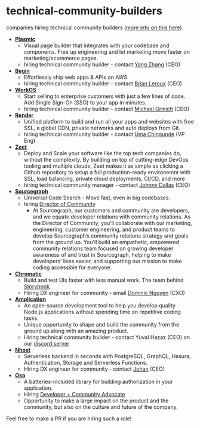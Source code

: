 # technical-community-builders

companies hiring technical community builders ([more info on this here](https://www.swyx.io/community-builder/)).

- **[Plasmic](https://plasmic.app)**
  - Visual page builder that integrates with your codebase and components. Free up engineering and let marketing move faster on marketing/ecommerce pages.
  - hiring technical community builder - contact [Yang Zhang](https://twitter.com/yaaang/) (CEO) 
- **[Begin](https://begin.com)**
  - Effortlessly ship web apps & APIs on AWS
  - hiring technical community builder - contact [Brian Leroux](https://twitter.com/brianleroux/) (CEO) 
- **[WorkOS](https://workos.com)**
  - Start selling to enterprise customers with just a few lines of code. Add Single Sign-On (SSO) to your app in minutes.
  - hiring technical community builder - contact [Michael Grinich](https://twitter.com/grinich) (CEO)
- **[Render](https://render.com)**
  - Unified platform to build and run all your apps and websites with free SSL, a global CDN, private networks and auto deploys from Git.
  - hiring technical community builder - contact [Uma Chingunde](https://twitter.com/umanagineer?lang=en) (VP Eng)
- **[Zeet](https://zeet.co)**
  - Deploy and Scale your software like the top tech companies do, without the complexity. By building on top of cutting-edge DevOps tooling and multiple clouds, Zeet makes it as simple as clicking a Github repository to setup a full production-ready environemnt with SSL, load balancing, private cloud deployments, CI/CD, and more
  - hiring technical community manager - contact [Johnny Dallas](https://twitter.com/_johnnydallas_?lang=en) (CEO)
- **[Sourcegraph](https://sourcegraph.com)** 
  - Universal Code Search - Move fast, even in big codebases.
  - hiring [Director of Community](https://jobs.lever.co/sourcegraph/480e8d71-03af-4659-ac90-b8e32ad4ef34)
    - At Sourcegraph, our customers and community are developers, and we equate developer relations with community relations. As the Director of Community, you’ll collaborate with our marketing, engineering, customer engineering, and product teams to develop Sourcegraph’s community relations strategy and goals from the ground up. You’ll build an empathetic, empowered community relations team focused on growing developer awareness of and trust in Sourcegraph, helping to make developers’ lives easier, and supporting our mission to make coding accessible for everyone.
- **[Chromatic](https://www.chromatic.com/)**
  - Build and test UIs faster with less manual work. The team behind [Storybook](http://storybook.js.org/).
  - Hiring DX engineer for community - email [Dominic Nguyen](mailto:dom+community@chromatic.com) (CXO)
- **[Amplication](https://amplication.com/)**
  - An open‑source development tool to help you develop quality Node.js applications without spending time on repetitive coding tasks.
  - Unique opportunity to shape and build the community from the ground up along with an amazing product. 
  - Hiring technical community builder - contact Yuval Hazaz (CEO) on our [discord server](https://discord.gg/b8MrjU6) 
- **[Nhost](https://nhost.io)**
  - Serverless backend in seconds with PostgreSQL, GraphQL, Hasura, Authentication, Storage and Serverless Functions.
  - Hiring DX engineer for community - contact [Johan](https://twitter.com/elitasson) (CEO)
- **[Oso](https://www.osohq.com/)** 
  - A batteries-included library for building authorization in your application.
  - Hiring [Developer + Community Advocate](https://www.osohq.com/jobs/dev-advocate)
  - Opportunity to make a large impact on the product and the community, but also on the culture and future of the company.

Feel free to make a PR if you are hiring such a role!
